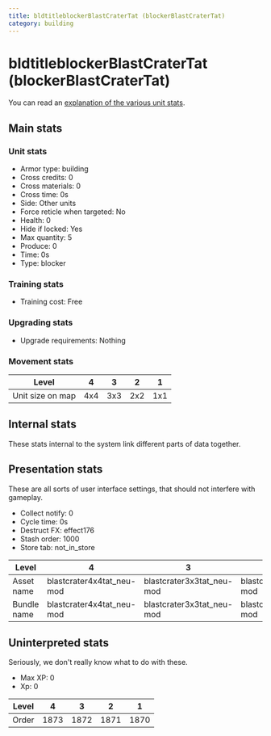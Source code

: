 ```yaml
---
title: bldtitleblockerBlastCraterTat (blockerBlastCraterTat)
category: building
---
```


# bldtitleblockerBlastCraterTat (blockerBlastCraterTat)

You can read an [explanation  of the various unit stats](unitexplained.md).

## Main stats

### Unit stats

  * Armor type: building
  * Cross credits: 0
  * Cross materials: 0
  * Cross time: 0s
  * Side: Other units
  * Force reticle when targeted: No
  * Health: 0
  * Hide if locked: Yes
  * Max quantity: 5
  * Produce: 0
  * Time: 0s
  * Type: blocker

### Training stats

  * Training cost: Free

### Upgrading stats

  * Upgrade requirements: Nothing

### Movement stats

|Level           |4  |3  |2  |1  |
|----------------|---|---|---|---|
|Unit size on map|4x4|3x3|2x2|1x1|


## Internal stats

These stats internal to the system link different parts of data together.


## Presentation stats

These are all sorts of user interface settings, that should not interfere with gameplay.

  * Collect notify: 0
  * Cycle time: 0s
  * Destruct FX: effect176
  * Stash order: 1000
  * Store tab: not_in_store

|Level      |4                        |3                        |2                        |1                        |
|-----------|-------------------------|-------------------------|-------------------------|-------------------------|
|Asset name |blastcrater4x4tat_neu-mod|blastcrater3x3tat_neu-mod|blastcrater2x2tat_neu-mod|blastcrater1x1tat_neu-mod|
|Bundle name|blastcrater4x4tat_neu-mod|blastcrater3x3tat_neu-mod|blastcrater2x2tat_neu-mod|blastcrater1x1tat_neu-mod|


## Uninterpreted stats

Seriously, we don't really know what to do with these.

  * Max XP: 0
  * Xp: 0

|Level|4   |3   |2   |1   |
|-----|----|----|----|----|
|Order|1873|1872|1871|1870|



